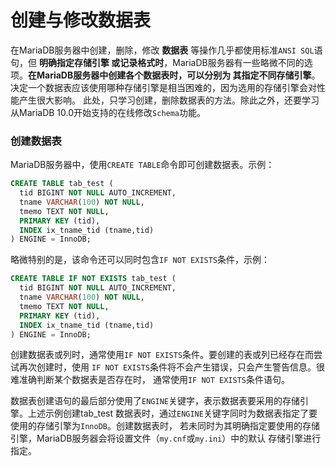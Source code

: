 创建与修改数据表
=============================================
在MariaDB服务器中创建，删除，修改 **数据表** 等操作几乎都使用标准`ANSI SQL`语句，但 **明确指定存储引擎
或记录格式时**，MariaDB服务器有一些略微不同的选项。**在MariaDB服务器中创建各个数据表时，可以分别为
其指定不同存储引擎**。决定一个数据表应该使用哪种存储引擎是相当困难的，因为选用的存储引擎会对性能产生很大影响。
此处，只学习创建，删除数据表的方法。除此之外，还要学习从MariaDB 10.0开始支持的在线修改`Schema`功能。

### 创建数据表
MariaDB服务器中，使用`CREATE TABLE`命令即可创建数据表。示例：
```sql
CREATE TABLE tab_test (
  tid BIGINT NOT NULL AUTO_INCREMENT,
  tname VARCHAR(100) NOT NULL,
  tmemo TEXT NOT NULL,
  PRIMARY KEY (tid),
  INDEX ix_tname_tid (tname,tid)
) ENGINE = InnoDB;
```
略微特别的是，该命令还可以同时包含`IF NOT EXISTS`条件，示例：
```sql
CREATE TABLE IF NOT EXISTS tab_test (
  tid BIGINT NOT NULL AUTO_INCREMENT,
  tname VARCHAR(100) NOT NULL,
  tmemo TEXT NOT NULL,
  PRIMARY KEY (tid),
  INDEX ix_tname_tid (tname,tid)
) ENGINE = InnoDB;
```
创建数据表或列时，通常使用`IF NOT EXISTS`条件。要创建的表或列已经存在而尝试再次创建时，使用
`IF NOT EXISTS`条件将不会产生错误，只会产生警告信息。很难准确判断某个数据表是否存在时，
通常使用`IF NOT EXISTS`条件语句。

数据表创建语句的最后部分使用了`ENGINE`关键字，表示数据表要采用的存储引擎。上述示例创建tab_test
数据表时，通过`ENGINE`关键字同时为数据表指定了要使用的存储引擎为`InnoDB`。创建数据表时，
若未同时为其明确指定要使用的存储引擎，MariaDB服务器会将设置文件（`my.cnf`或`my.ini`）中的默认
存储引擎进行指定。
